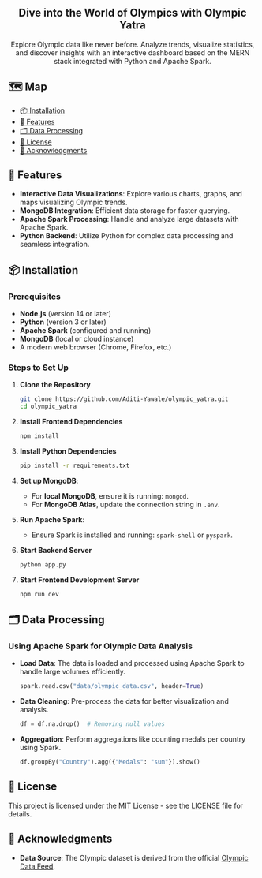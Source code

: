 <div align="center">

<h2> Dive into the World of Olympics with Olympic Yatra </h2>

Explore Olympic data like never before. Analyze trends, visualize statistics, and discover insights with an interactive dashboard based on the MERN stack integrated with Python and Apache Spark.

</div>

## 🗺️ Map
- [📦 Installation](#-installation)
- [🚀 Features](#-features)
- [🗂️ Data Processing](#%EF%B8%8F-data-processing)
- [📝 License](#-license)
- [📢 Acknowledgments](#-acknowledgments)

## 🚀 Features

- **Interactive Data Visualizations**: Explore various charts, graphs, and maps visualizing Olympic trends.
- **MongoDB Integration**: Efficient data storage for faster querying.
- **Apache Spark Processing**: Handle and analyze large datasets with Apache Spark.
- **Python Backend**: Utilize Python for complex data processing and seamless integration.

## 📦 Installation

### Prerequisites
- **Node.js** (version 14 or later)
- **Python** (version 3 or later)
- **Apache Spark** (configured and running)
- **MongoDB** (local or cloud instance)
- A modern web browser (Chrome, Firefox, etc.)

### Steps to Set Up

1. **Clone the Repository**
   ```bash
   git clone https://github.com/Aditi-Yawale/olympic_yatra.git
   cd olympic_yatra
   ```

2. **Install Frontend Dependencies**
   ```bash
   npm install
   ```

3. **Install Python Dependencies**
   ```bash
   pip install -r requirements.txt
   ```

4. **Set up MongoDB**: 
   - For **local MongoDB**, ensure it is running: `mongod`.
   - For **MongoDB Atlas**, update the connection string in `.env`.

5. **Run Apache Spark**: 
   - Ensure Spark is installed and running: `spark-shell` or `pyspark`.

6. **Start Backend Server**
   ```bash
   python app.py
   ```

7. **Start Frontend Development Server**
   ```bash
   npm run dev
   ```

## 🗂️ Data Processing

### Using Apache Spark for Olympic Data Analysis
- **Load Data**:
   The data is loaded and processed using Apache Spark to handle large volumes efficiently.
   ```python
   spark.read.csv("data/olympic_data.csv", header=True)
   ```

- **Data Cleaning**:
   Pre-process the data for better visualization and analysis.
   ```python
   df = df.na.drop()  # Removing null values
   ```

- **Aggregation**:
   Perform aggregations like counting medals per country using Spark.
   ```python
   df.groupBy("Country").agg({"Medals": "sum"}).show()
   ```

## 📝 License
This project is licensed under the MIT License - see the [LICENSE](LICENSE) file for details.

## 📢 Acknowledgments
- **Data Source**: The Olympic dataset is derived from the official [Olympic Data Feed](https://figshare.com/articles/dataset/Olympic_history_longitudinal_data_scraped_from_www_sports-reference_com/6121274?file=11693840).
